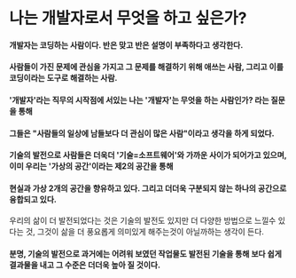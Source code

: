 # 나는 개발자로서 무엇을 하고 싶은가?
#### 개발자는 코딩하는 사람이다. 반은 맞고 반은 설명이 부족하다고 생각한다. 
#### 사람들이 가진 문제에 관심을 가지고 그 문제를 해결하기 위해 애쓰는 사람, 그리고 이를 코딩이라는 도구로 해결하는 사람. 
#### '개발자'라는 직무의 시작점에 서있는 나는 '개발자'는 무엇을 하는 사람인가? 라는 질문을 통해 
#### 그들은 "사람들의 일상에 남들보다 더 관심이 많은 사람"이라고 생각을 하게 되었다.
#### 기술의 발전으로 사람들은 더욱더 '기술=소프트웨어'와 가까운 사이가 되어가고 있으며, 이미 우리는 '가상의 공간'이라는 제2의 공간을 통해 
#### 현실과 가상 2개의 공간을 향유하고 있다. 그리고 더더욱 구분되지 않는 하나의 공간으로 융합되고 있다.
우리의 삶이 더 발전되었다는 것은 기술의 발전도 있지만 더 다양한 방법으로 느낄수 있다는 것, 그것이 삶을 더 풍요롭게 의미있게 해주는것이 아닐까하는 생각이 든다.
#### 분명, 기술의 발전으로 과거에는 어려워 보였던 작업물도 발전된 기술을 통해 보다 쉽게 결과물을 내고 그 수준은 더더욱 높아 질 것이다.
